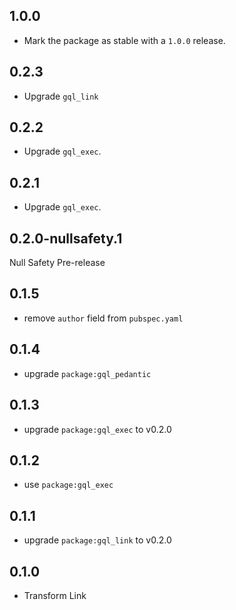 ## 1.0.0

- Mark the package as stable with a `1.0.0` release.

## 0.2.3

- Upgrade `gql_link`

## 0.2.2

- Upgrade `gql_exec`.

## 0.2.1

- Upgrade `gql_exec`.

## 0.2.0-nullsafety.1

Null Safety Pre-release

## 0.1.5

- remove `author` field from `pubspec.yaml`

## 0.1.4

- upgrade `package:gql_pedantic`

## 0.1.3

- upgrade `package:gql_exec` to v0.2.0

## 0.1.2

- use `package:gql_exec`

## 0.1.1

- upgrade `package:gql_link` to v0.2.0

## 0.1.0

- Transform Link
